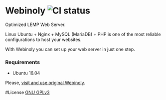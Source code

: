 # Webinoly ![CI status](https://img.shields.io/badge/build-passing-brightgreen.svg)

Optimized LEMP Web Server.

Linux Ubuntu + Nginx + MySQL (MariaDB) + PHP is one of the most reliable configurations to host your websites.

With Webinoly you can set up your web server in just one step.

### Requirements
* Ubuntu 16.04

Please, [visit and use original Webinoly](https://github.com/QROkes/webinoly).

#License
[GNU GPLv3](https://choosealicense.com/licenses/gpl-3.0/)
